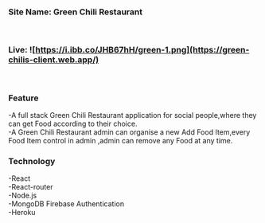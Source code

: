 ### Site Name: Green Chili Restaurant
<br>

### Live: ![https://i.ibb.co/JHB67hH/green-1.png](https://green-chilis-client.web.app/)
<br>

### Feature
-A full stack Green Chili Restaurant application for social people,where they can get Food according to their choice. 
<br>
-A Green Chili Restaurant admin can organise a new Add Food Item,every Food Item control in admin ,admin can remove any Food at any time.

### Technology
-React
<br/>
-React-router
<br/>
-Node.js 
<br/>
-MongoDB Firebase Authentication
<br/>
-Heroku
